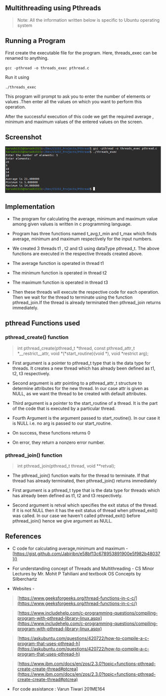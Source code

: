 ## Multithreading using Pthreads

> Note: All the information written below is specific to Ubuntu operating system

## Running a Program
First create the executable file for the program. Here, threads_exec can be renamed to anything.

`gcc -pthread -o threads_exec pthread.c`

Run it using

`./threads_exec`

This program will prompt to ask you to enter the number of elements or values .Then enter all the values on which you want to perform this operation.

After the successful execution of this code we get the required average , minimum and maximum values of the entered values on the screen.

## Screenshot 
![alt text](https://github.com/tarush1515/CS252_Projects/blob/main/Pthread/output.png)


## Implementation

- The program for calculating the average, minimum and maximum value among given values is written in c programming language.

- Program has three functions named t_avg,t_min and t_max which finds average, minimum and maximum respectively for the input numbers.

- We created 3 threads t1 , t2 and t3 using dataType pthread_t. The above functions are executed in the respective threads created above.

- The average function is operated in thread t1
- The minimum function is operated in thread t2
- The maximum function is operated in thread t3
- Then these threads will execute the respective code for each operation. Then we wait for the thread to terminate using the function pthread_join.If the thread is  already terminated then pthread_join returns immediately.

## pthread Functions used

### pthread_create() function


> int pthread_create(pthread_t *thread, const pthread_attr_t *__restrict__attr, void *(*start_routine)(void *), void *restrict arg);

- First argument is a pointer to pthread_t type that is the data type for threads. It creates a new thread which has already been defined as t1, t2, t3 respectively.

- Second argument is attr pointing to a pthread_attr_t structure to determine attributes for the new thread. In our case attr is given as NULL, as we want the thread to be created with default attributes.

- Third argument is a pointer to the start_routine of a thread. It is the part of the code that is executed by a particular thread.

- Fourth Argument is the argument passed to start_routine(). In our case it is NULL i.e. no arg is passed to our start_routine.

- On success, these functions returns 0

- On error, they return a nonzero error number.

### pthread_join() function

>int pthread_join(pthread_t thread, void **retval);

- The pthread_join() function waits for the thread to terminate. If that thread has already terminated, then pthread_join() returns immediately

- First argument is a pthread_t type that is the data type for threads which has already been defined as t1, t2 and t3 respectively.

- Second argument is retval which specifies the exit status of the thread. If it is not NULL then it has the exit status of thread when pthread_exit() was called. In our case we haven't called pthread_exit() before pthread_join() hence we give argument as NULL.





## References

- C code for calculating average,minimum and maximum - [https://gist.github.com/Jabiribn/e58bf13c678953891900e5f982b48037]() 

- For understanding concept of Threads and Multithreading - CS Minor Lectures by Mr. Mohit P Tahiliani and textbook OS Concepts by Silberchartz

- Websites -

> [https://www.geeksforgeeks.org/thread-functions-in-c-c/](https://www.geeksforgeeks.org/thread-functions-in-c-c/)

> [https://www.includehelp.com/c-programming-questions/compiling-program-with-pthread-library-linux.aspx](https://www.includehelp.com/c-programming-questions/compiling-program-with-pthread-library-linux.aspx)

> [https://askubuntu.com/questions/420722/how-to-compile-a-c-program-that-uses-pthread-h](https://askubuntu.com/questions/420722/how-to-compile-a-c-program-that-uses-pthread-h)

> [https://www.ibm.com/docs/en/zos/2.3.0?topic=functions-pthread-create-create-thread#ptcrea](https://www.ibm.com/docs/en/zos/2.3.0?topic=functions-pthread-create-create-thread#ptcrea)

- For code assistance : Varun Tiwari 201ME164



